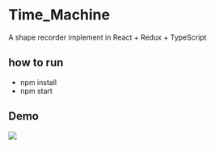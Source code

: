 # Time_Machine
A shape recorder implement in React + Redux + TypeScript 


## how to run
* npm install
* npm start

## Demo

![](https://imgur.com/pUU57UD.gif)

